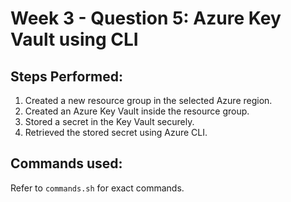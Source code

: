# Week 3 - Question 5: Azure Key Vault using CLI

## Steps Performed:

1. Created a new resource group in the selected Azure region.
2. Created an Azure Key Vault inside the resource group.
3. Stored a secret in the Key Vault securely.
4. Retrieved the stored secret using Azure CLI.

## Commands used:
Refer to `commands.sh` for exact commands.

